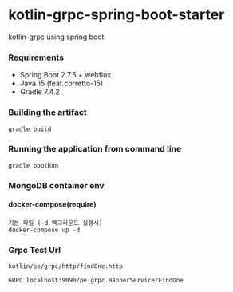 # kotlin-grpc-spring-boot-starter
kotlin-grpc using spring boot

### Requirements ###

* Spring Boot 2.7.5 + webflux
* Java 15 (feat.corretto-15)
* Gradle 7.4.2

### Building the artifact ###

```
gradle build
```

### Running the application from command line ###

```
gradle bootRun
````

### MongoDB container env ###

#### docker-compose(require) ####

```
기본 파일 (-d 백그라운드 실행시) 
docker-compose up -d
```
### Grpc Test Url ###

```
kotlin/pe/grpc/http/findOne.http

GRPC localhost:9090/pe.grpc.BannerService/FindOne
```
